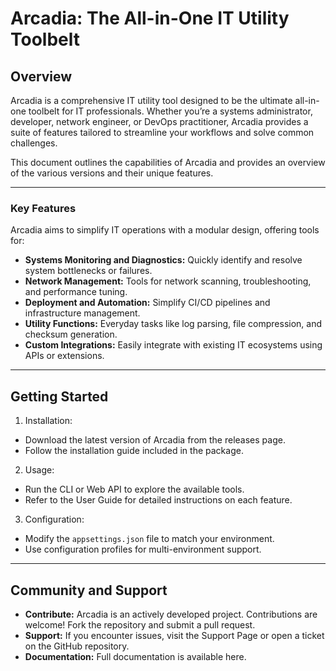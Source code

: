 # Arcadia: The All-in-One IT Utility Toolbelt

## Overview

Arcadia is a comprehensive IT utility tool designed to be the ultimate all-in-one toolbelt for IT professionals. Whether you’re a systems administrator, developer, network engineer, or DevOps practitioner, Arcadia provides a suite of features tailored to streamline your workflows and solve common challenges.

This document outlines the capabilities of Arcadia and provides an overview of the various versions and their unique features.

---

### Key Features

Arcadia aims to simplify IT operations with a modular design, offering tools for:

- **Systems Monitoring and Diagnostics:** Quickly identify and resolve system bottlenecks or failures.
- **Network Management:** Tools for network scanning, troubleshooting, and performance tuning.
- **Deployment and Automation:** Simplify CI/CD pipelines and infrastructure management.
- **Utility Functions:** Everyday tasks like log parsing, file compression, and checksum generation.
- **Custom Integrations:** Easily integrate with existing IT ecosystems using APIs or extensions.

---

## Getting Started

1. Installation:
  - Download the latest version of Arcadia from the releases page.
  - Follow the installation guide included in the package.

2. Usage:
  - Run the CLI or Web API to explore the available tools.
  - Refer to the User Guide for detailed instructions on each feature.

3. Configuration:
  - Modify the `appsettings.json` file to match your environment.
  - Use configuration profiles for multi-environment support.

---

## Community and Support

- **Contribute:** Arcadia is an actively developed project. Contributions are welcome! Fork the repository and submit a pull request.
- **Support:** If you encounter issues, visit the Support Page or open a ticket on the GitHub repository.
- **Documentation:** Full documentation is available here.
